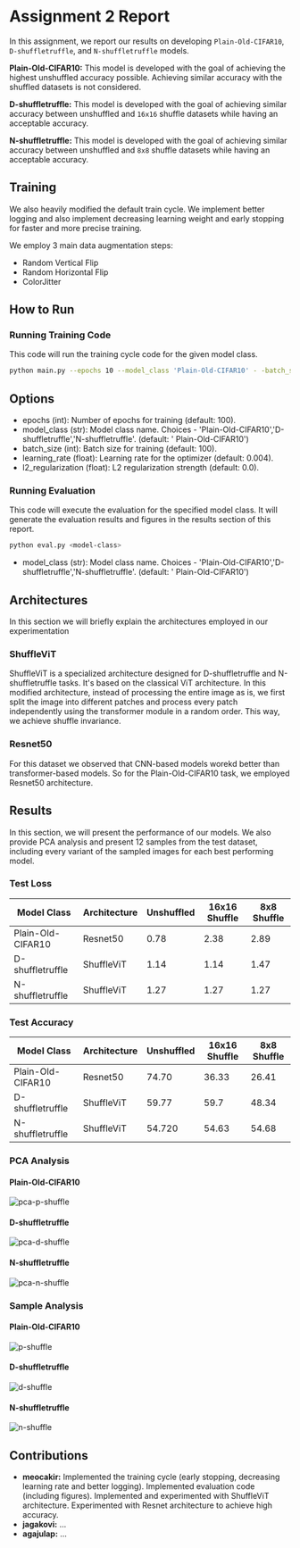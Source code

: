# Assignment 2 Report

In this assignment, we report our results on developing `Plain-Old-CIFAR10`, `D-shuffletruffle`, and `N-shuffletruffle`
models.

**Plain-Old-CIFAR10:** This model is developed with the goal of achieving the highest unshuffled accuracy possible.
Achieving similar accuracy with the shuffled datasets is not considered.

**D-shuffletruffle:** This model is developed with the goal of achieving similar accuracy between unshuffled and `16x16`
shuffle datasets while having an acceptable accuracy.

**N-shuffletruffle:** This model is developed with the goal of achieving similar accuracy between unshuffled and `8x8`
shuffle datasets while having an acceptable accuracy.

## Training

We also heavily modified the default train cycle. We implement better logging and also implement decreasing learning
weight and early stopping for faster and more precise training. 

We employ 3 main data augmentation steps:
- Random Vertical Flip
- Random Horizontal Flip
- ColorJitter


## How to Run

### Running Training Code
This code will run the training cycle code for the given model class.

```sh
python main.py --epochs 10 --model_class 'Plain-Old-CIFAR10' - -batch_size 128 - -learning_rate 0.01 - -l2_regularization 0.0001
```

## Options

- epochs (int): Number of epochs for training (default: 100).
- model_class (str): Model class name. Choices - 'Plain-Old-CIFAR10','D-shuffletruffle','N-shuffletruffle'. (default: '
  Plain-Old-CIFAR10')
- batch_size (int): Batch size for training (default: 100).
- learning_rate (float): Learning rate for the optimizer (default: 0.004).
- l2_regularization (float): L2 regularization strength (default: 0.0).

### Running Evaluation
This code will execute the evaluation for the specified model class. It will generate the evaluation results and figures 
in the results section of this report.

```sh
python eval.py <model-class>
```
- model_class (str): Model class name. Choices - 'Plain-Old-CIFAR10','D-shuffletruffle','N-shuffletruffle'. (default: '
  Plain-Old-CIFAR10')


## Architectures

In this section we will briefly explain the architectures employed in our experimentation

### ShuffleViT

ShuffleViT is a specialized architecture designed for D-shuffletruffle and N-shuffletruffle tasks. It's based on the
classical ViT architecture. In this modified architecture, instead of processing the entire image as is, we first split
the image into different patches and process every patch independently using the transformer module in a random order.
This way, we achieve shuffle invariance.

### Resnet50

For this dataset we observed that CNN-based models worekd better than transformer-based models. So for the
Plain-Old-CIFAR10 task, we employed Resnet50 architecture.

## Results

In this section, we will present the performance of our models. We also provide PCA analysis and present 12 samples from
the test dataset, including every variant of the sampled images for each best performing model.

### Test Loss

| Model Class       | Architecture | Unshuffled | 16x16 Shuffle | 8x8 Shuffle |
|-------------------|--------------|------------|---------------|-------------|
| Plain-Old-CIFAR10 | Resnet50     | 0.78       | 2.38          | 2.89        |
| D-shuffletruffle  | ShuffleViT   | 1.14       | 1.14          | 1.47        |
| N-shuffletruffle  | ShuffleViT   | 1.27       | 1.27          | 1.27        |

### Test Accuracy

| Model Class       | Architecture | Unshuffled | 16x16 Shuffle | 8x8 Shuffle |
|-------------------|--------------|------------|---------------|-------------|
| Plain-Old-CIFAR10 | Resnet50     | 74.70      | 36.33         | 26.41       |
| D-shuffletruffle  | ShuffleViT   | 59.77      | 59.7          | 48.34       |
| N-shuffletruffle  | ShuffleViT   | 54.720     | 54.63         | 54.68       |

### PCA Analysis

#### Plain-Old-CIFAR10

![pca-p-shuffle](Figures/pca_Plain-Old-CIFAR10.png "pca-p-shuffletruffle.png" )

#### D-shuffletruffle

![pca-d-shuffle](Figures/pca_D-shuffletruffle.png "pca-d-shuffletruffle.png" )

#### N-shuffletruffle

![pca-n-shuffle](Figures/pca_N-shuffletruffle.png "pca-n-shuffletruffle.png" )

### Sample Analysis

#### Plain-Old-CIFAR10

![p-shuffle](Figures/Plain-Old-CIFAR10.png "p-shuffletruffle.png" )

#### D-shuffletruffle

![d-shuffle](Figures/D-shuffletruffle.png "d-shuffletruffle.png" )

#### N-shuffletruffle

![n-shuffle](Figures/N-shuffletruffle.png "n-shuffletruffle.png")
## Contributions
- **meocakir:** Implemented the training cycle (early stopping, decreasing learning rate and better logging). Implemented evaluation code (including figures). Implemented and experimented with ShuffleViT architecture. Experimented with Resnet architecture to achieve high accuracy. 
- **jagakovi:** ...
- **agajulap:** ...